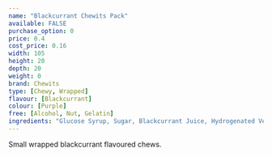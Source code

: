 ```yaml
---
name: "Blackcurrant Chewits Pack"
available: FALSE
purchase_option: 0
price: 0.4
cost_price: 0.16
width: 105
height: 20
depth: 20
weight: 0
brand: Chewits
type: [Chewy, Wrapped]
flavour: [Blackcurrant]
colour: [Purple]
free: [Alcohol, Nut, Gelatin]
ingredients: "Glucose Syrup, Sugar, Blackcurrant Juice, Hydrogenated Vegetable Oil, Lactic Acid (E270), Egg White, Hydrolysed Milk Protein, Undefined Flavouring, Anthocyanins (E163)"
---
```

Small wrapped blackcurrant flavoured chews.